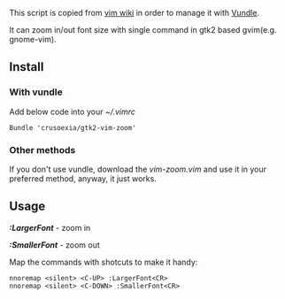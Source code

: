 This script is copied from [vim wiki](http://vim.wikia.com/wiki/Change_font_size_quickly) 
in order to manage it with [Vundle](https://github.com/gmarik/vundle).

It can zoom in/out font size with single command in gtk2 based gvim(e.g. gnome-vim).

Install
--------------

### With vundle

Add below code into your _~/.vimrc_

    Bundle 'crusoexia/gtk2-vim-zoom'

### Other methods

If you don't use vundle, download the _vim-zoom.vim_ and use it in your preferred method, anyway,
it just works.

Usage
--------------

___:LargerFont___ - zoom in

___:SmallerFont___ - zoom out

Map the commands with shotcuts to make it handy:

    nnoremap <silent> <C-UP> :LargerFont<CR>
    nnoremap <silent> <C-DOWN> :SmallerFont<CR>
